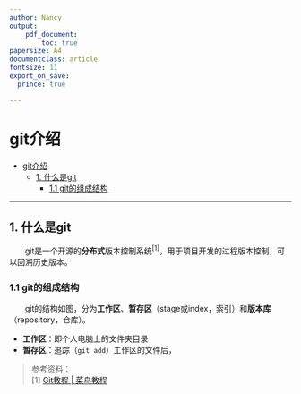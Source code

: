 ```yaml
---
author: Nancy
output:
    pdf_document:
        toc: true
papersize: A4
documentclass: article
fontsize: 11
export_on_save:
  prince: true

---
```


<!-- markdownlint-disable-file MD033 -->

# git介绍

- [git介绍](#git介绍)
  - [1. 什么是git](#1-什么是git)
    - [1.1 git的组成结构](#11-git的组成结构)

---

## 1. 什么是git

<p style="text-indent:2em"> git是一个开源的<b>分布式</b>版本控制系统<sup>[1]</sup>，用于项目开发的过程版本控制，可以回溯历史版本。 </p>

### 1.1 git的组成结构

<p style="text-indent:2em"> git的结构如图，分为<b>工作区</b>、<b>暂存区</b>（stage或index，索引）和<b>版本库</b>（repository，仓库）。</p>

- <b>工作区</b>：即个人电脑上的文件夹目录
- <b>暂存区</b>：追踪（<code>git add</code>）工作区的文件后，

> 参考资料：  
> [1] [Git教程 | 菜鸟教程](https://www.runoob.com/git/git-tutorial.html)

